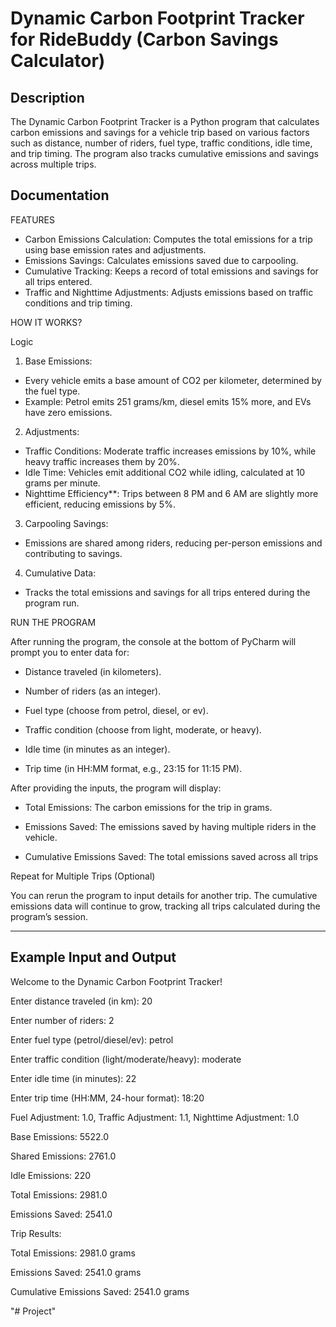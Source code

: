 
# Dynamic Carbon Footprint Tracker for RideBuddy (Carbon Savings Calculator)

## Description
The Dynamic Carbon Footprint Tracker is a Python program that calculates carbon emissions and savings for a vehicle trip based on various
factors such as distance, number of riders, fuel type, traffic conditions, idle time, and trip timing. The program also tracks
cumulative emissions and savings across multiple trips.
## Documentation

FEATURES
- Carbon Emissions Calculation: Computes the total emissions for a trip using base emission rates and adjustments.
- Emissions Savings: Calculates emissions saved due to carpooling.
- Cumulative Tracking: Keeps a record of total emissions and savings for all trips entered.
- Traffic and Nighttime Adjustments: Adjusts emissions based on traffic conditions and trip timing.

HOW IT WORKS?

Logic
1. Base Emissions:
- Every vehicle emits a base amount of CO2 per kilometer, determined by the fuel type.
- Example: Petrol emits 251 grams/km, diesel emits 15% more, and EVs have zero emissions.

2. Adjustments:
- Traffic Conditions: Moderate traffic increases emissions by 10%, while heavy traffic increases them by 20%.
- Idle Time: Vehicles emit additional CO2 while idling, calculated at 10 grams per minute.
- Nighttime Efficiency**: Trips between 8 PM and 6 AM are slightly more efficient, reducing emissions by 5%.

3. Carpooling Savings:
- Emissions are shared among riders, reducing per-person emissions and contributing to savings.

4. Cumulative Data:
- Tracks the total emissions and savings for all trips entered during the program run.



RUN THE PROGRAM

After running the program, the console at the bottom of PyCharm will prompt you to enter data for:
- Distance traveled (in kilometers).

- Number of riders (as an integer).

- Fuel type (choose from petrol, diesel, or ev).

- Traffic condition (choose from light, moderate, or heavy).

- Idle time (in minutes as an integer).

- Trip time (in HH:MM format, e.g., 23:15 for 11:15 PM).


After providing the inputs, the program will display:

- Total Emissions: The carbon emissions for the trip in grams.

- Emissions Saved: The emissions saved by having multiple riders in the vehicle.

- Cumulative Emissions Saved: The total emissions saved across all trips
   
Repeat for Multiple Trips (Optional)

You can rerun the program to input details for another trip.
The cumulative emissions data will continue to grow, tracking all trips calculated during the program’s session.


---------------------------------------------------------------------------------------------------------------------------------

## Example Input and Output
Welcome to the Dynamic Carbon Footprint Tracker!

Enter distance traveled (in km): 20

Enter number of riders: 2

Enter fuel type (petrol/diesel/ev): petrol

Enter traffic condition (light/moderate/heavy): moderate

Enter idle time (in minutes): 22

Enter trip time (HH:MM, 24-hour format): 18:20

Fuel Adjustment: 1.0, Traffic Adjustment: 1.1, Nighttime Adjustment: 1.0

Base Emissions: 5522.0

Shared Emissions: 2761.0

Idle Emissions: 220

Total Emissions: 2981.0

Emissions Saved: 2541.0

Trip Results:

Total Emissions: 2981.0 grams

Emissions Saved: 2541.0 grams

Cumulative Emissions Saved: 2541.0 grams



"# Project" 
